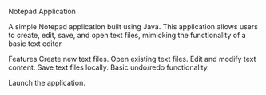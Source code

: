 Notepad Application

A simple Notepad application built using Java. This application allows users to create, edit, save, and open text files, mimicking the functionality of a basic text editor.

Features
      Create new text files.
      Open existing text files.
      Edit and modify text content.
      Save text files locally.
      Basic undo/redo functionality.

Launch the application.
